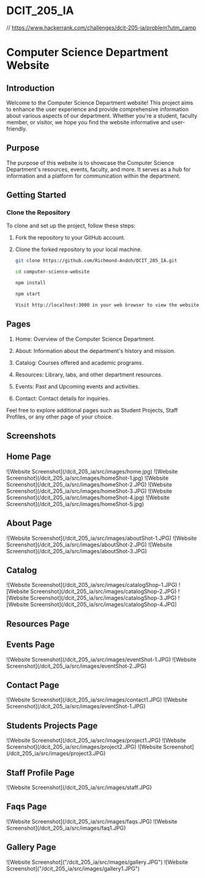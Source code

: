 # DCIT_205_IA
// https://www.hackerrank.com/challenges/dcit-205-ia/problem?utm_camp

# Computer Science Department Website

## Introduction

Welcome to the Computer Science Department website! This project aims to enhance the user experience and provide comprehensive information about various aspects of our department. Whether you're a student, faculty member, or visitor, we hope you find the website informative and user-friendly.

## Purpose

The purpose of this website is to showcase the Computer Science Department's resources, events, faculty, and more. It serves as a hub for information and a platform for communication within the department.

## Getting Started

### Clone the Repository

To clone and set up the project, follow these steps:

1. Fork the repository to your GitHub account.

2. Clone the forked repository to your local machine.

   ```bash
   git clone https://github.com/Richmond-Andoh/DCIT_205_IA.git

   cd computer-science-website

   npm install

   npm start

   Visit http://localhost:3000 in your web browser to view the website.


## Pages

1. Home: Overview of the Computer Science Department.

2. About: Information about the department's history and mission.

3. Catalog: Courses offered and academic programs.

4. Resources: Library, labs, and other department resources.

5. Events: Past and Upcoming events and activities.

6. Contact: Contact details for inquiries.

<p>Feel free to explore additional pages such as Student Projects, Staff Profiles, or any other page of your choice.</p>

## Screenshots
<h2>Home Page</h2>
![Website Screenshot](/dcit_205_ia/src/images/home.jpg)
![Website Screenshot](/dcit_205_ia/src/images/homeShot-1.jpg)
![Website Screenshot](/dcit_205_ia/src/images/homeShot-2.JPG)
![Website Screenshot](/dcit_205_ia/src/images/homeShot-3.JPG)
![Website Screenshot](/dcit_205_ia/src/images/homeShot-4.jpg)
![Website Screenshot](/dcit_205_ia/src/images/homeShot-5.jpg)

<h2>About Page</h2>
![Website Screenshot](/dcit_205_ia/src/images/aboutShot-1.JPG)
![Website Screenshot](/dcit_205_ia/src/images/aboutShot-2.JPG)
![Website Screenshot](/dcit_205_ia/src/images/aboutShot-3.JPG)

<h2>Catalog</h2>
![Website Screenshot](/dcit_205_ia/src/images/catalogShop-1.JPG)
![Website Screenshot](/dcit_205_ia/src/images/catalogShop-2.JPG)
![Website Screenshot](/dcit_205_ia/src/images/catalogShop-3.JPG)
![Website Screenshot](/dcit_205_ia/src/images/catalogShop-4.JPG)

<h2>Resources Page</h2>



<h2>Events Page</h2>
![Website Screenshot](/dcit_205_ia/src/images/eventShot-1.JPG)
![Website Screenshot](/dcit_205_ia/src/images/eventShot-2.JPG)

<h2>Contact Page</h2>
![Website Screenshot](/dcit_205_ia/src/images/contact1.JPG)
![Website Screenshot](/dcit_205_ia/src/images/eventShot-1.JPG)

<h2>Students Projects Page</h2>
![Website Screenshot](/dcit_205_ia/src/images/project1.JPG)
![Website Screenshot](/dcit_205_ia/src/images/project2.JPG)
![Website Screenshot](/dcit_205_ia/src/images/project3.JPG)

<h2>Staff Profile Page</h2>
![Website Screenshot](/dcit_205_ia/src/images/staff.JPG)

<h2>Faqs Page</h2>
![Website Screenshot](/dcit_205_ia/src/images/faqs.JPG)
![Website Screenshot](/dcit_205_ia/src/images/faq1.JPG)

<h2>Gallery Page</h2>
![Website Screenshot]("/dcit_205_ia/src/images/gallery.JPG")
![Website Screenshot]("/dcit_205_ia/src/images/gallery1.JPG")










